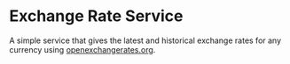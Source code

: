 # Exchange Rate Service
A simple service that gives the latest and historical exchange rates for any currency using [openexchangerates.org](https://openexchangerates.org/).
